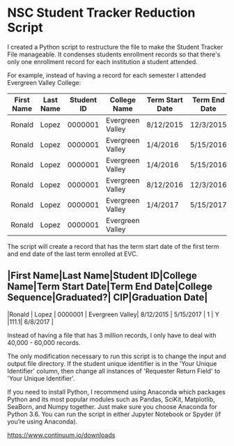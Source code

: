 # NSC Student Tracker Reduction Script

I created a Python script to restructure the file to make the Student Tracker File manageable. It condenses  students  enrollment records so that there's only one enrollment record for each institution a student attended.

For example, instead of having a record for each semester I attended Evergreen Valley College:

|First Name|Last Name|Student ID|     College Name|Term Start Date|Term End Date|College Sequence|Graduated?| CIP |Graduation Date|
|----------|---------|----------|-----------------|---------------|-------------|----------------|----------|-----|---------------|
|Ronald    | Lopez   | 0000001  | Evergreen Valley| 8/12/2015     | 12/3/2015   | 1              |          |     |               |
|Ronald    | Lopez   | 0000001  | Evergreen Valley| 1/4/2016      | 5/15/2016   | 1              |          |     |               |
|Ronald    | Lopez   | 0000001  | Evergreen Valley| 1/4/2016      | 5/15/2016   | 1              |          |     |               |
|Ronald    | Lopez   | 0000001  | Evergreen Valley| 8/12/2016     | 12/3/2016   | 1              |          |     |               |
|Ronald    | Lopez   | 0000001  | Evergreen Valley| 1/4/2017      | 5/15/2017   | 1              |          |     |               |
|Ronald    | Lopez   | 0000001 |  Evergreen Valley|               |             |                |     Y    |111.1| 6/8/2017      |

The script will create a record that has the term start date of the first term and end date of the last term enrolled at EVC.

|First Name|Last Name|Student ID|College Name|Term Start Date|Term End Date|College Sequence|Graduated?| CIP|Graduation Date|
-----------------------------------------------------------------------------------------------------------------------------
|Ronald    | Lopez   | 0000001 | Evergreen Valley| 8/12/2015 | 5/15/2017 | 1                |     Y    |111.1| 6/8/2017     |


Instead of having a file that has 3 million records, I only have to deal with 40,000 - 60,000 records.

The only modification necessary to run this script is to change the input and output file directory.
If the student unique identifier is in the 'Your Unique Identifier' column, then change all instances of 'Requester Return Field' to 'Your Unique Identifier'.
 
If you need to install Python, I recommend using Anaconda which packages Python and its most popular modules such as Pandas, SciKit, Matplotlib, SeaBorn, and Numpy together. Just make sure you choose Anaconda for Python 3.6. You can run the script in either Jupyter Notebook or Spyder (if you’re using Anaconda).
 
https://www.continuum.io/downloads 
